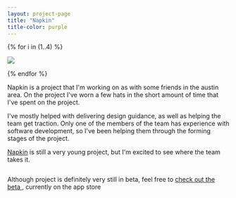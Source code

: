 ```yaml
---
layout: project-page
title: "Napkin"
title-color: purple
---
```


{% for i in (1..4) %}
<p>
    <img class="image--SM" src="{{site.url}}/img/img/napkin-home-{{ i }}.jpg">
</p>
{% endfor %}

Napkin is a project that I'm working on as with some friends in the austin area. On the project I've worn a few hats in the short amount of time that I've spent on the project.

I've mostly helped with delivering design guidance, as well as helping the team get traction. Only one of the members of the team has experience with software development, so I've been helping them through the forming stages of the project.

<a class="base--a" href="http://napkin.life">Napkin</a> is still a very young project, but I'm excited to see where the team takes it.

<p>
    <img src="{{site.url}}/img/img/napkin-with-borders.jpg" alt="" class="image--SM">
</p>

Although project is definitely very still in beta, feel free to
<a  href="https://play.google.com/store/apps/details?id=life.napkin" class="base--a">
    <span class="project--external-link">check out the beta</span>
</a>, currently on the app store
